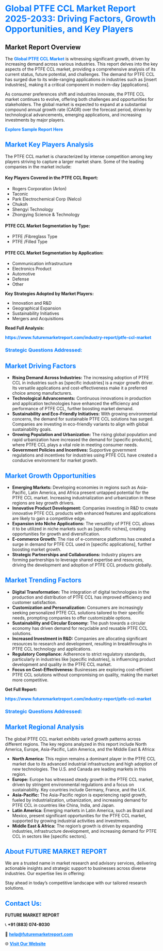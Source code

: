 <h1 style="color: #007BFF;">Global PTFE CCL Market Report 2025-2033: Driving Factors, Growth Opportunities, and Key Players</h1>

<section id="overview">
<h2>Market Report Overview</h2>
<p>The <a href="https://www.futuremarketreport.com/industry-report/ptfe-ccl-market" style="color: #007BFF; text-decoration: none;"><strong>Global PTFE CCL Market</strong></a> is witnessing significant growth, driven by increasing demand across various industries. This report delves into the key aspects of the PTFE CCL market, providing a comprehensive analysis of its current status, future potential, and challenges. The demand for PTFE CCL has surged due to its wide-ranging applications in industries such as [insert industries], making it a critical component in modern-day [applications].</p>
<p>As consumer preferences shift and industries innovate, the PTFE CCL market continues to evolve, offering both challenges and opportunities for stakeholders. The global market is expected to expand at a substantial compound annual growth rate (CAGR) over the forecast period, driven by technological advancements, emerging applications, and increasing investments by major players.</p>
</section>

<section id="overview">
<p><a href="https://www.futuremarketreport.com/request-sample/reportId=110143" style="color: #007BFF; text-decoration: none;"><strong>Explore Sample Report Here</strong></a></p>
</section>

<section id="key-players">
<h2 style="color: #007BFF;">Market Key Players Analysis</h2>
<p>The PTFE CCL market is characterized by intense competition among key players striving to capture a larger market share. Some of the leading companies in the market include:</p>
<h4>Key Players Covered in the PTFE CCL Report:</h4>
<ul><li>Rogers Corporation (Arlon)</li><li>Taconic</li><li>Park Electrochemical Corp (Nelco)</li><li>Chukoh</li><li>Shengyi Technology</li><li>Zhongying Science &amp; Technology</li></ul>
<h4>PTFE CCL Market Segmentation by Type:</h4>
<ul><li>PTFE /Fibreglass Type</li><li>PTFE /Filled Type</li></ul>

<h4>PTFE CCL Market Segmentation by Application:</h4>
<ul><li>Communication infrastructure</li><li>Electronics Product</li><li>Automotive</li><li>Defense</li><li>Other</li></ul>
<p><strong>Key Strategies Adopted by Market Players:</strong></p>
<ul>
<li>Innovation and R&D</li>
<li>Geographical Expansion</li>
<li>Sustainability Initiatives</li>
<li>Mergers and Acquisitions</li>
</ul>
</section>

<section>
<p><strong>Read Full Analysis: </strong></p><a href="https://www.futuremarketreport.com/industry-report/ptfe-ccl-market" style="color: #007BFF; text-decoration: none;"><strong>https://www.futuremarketreport.com/industry-report/ptfe-ccl-market</strong></a>
<h3 style="color: #007BFF;">Strategic Questions Addressed:</h3>
</section>

<section id="driving-factors">
<h2 style="color: #007BFF;">Market Driving Factors</h2>
<ul>
<li><strong>Rising Demand Across Industries:</strong> The increasing adoption of PTFE CCL in industries such as [specific industries] is a major growth driver. Its versatile applications and cost-effectiveness make it a preferred choice among manufacturers.</li>
<li><strong>Technological Advancements:</strong> Continuous innovations in production and application technologies have enhanced the efficiency and performance of PTFE CCL, further boosting market demand.</li>
<li><strong>Sustainability and Eco-Friendly Initiatives:</strong> With growing environmental concerns, the demand for sustainable PTFE CCL solutions has surged. Companies are investing in eco-friendly variants to align with global sustainability goals.</li>
<li><strong>Growing Population and Urbanization:</strong> The rising global population and rapid urbanization have increased the demand for [specific products], where PTFE CCL plays a vital role in meeting consumer needs.</li>
<li><strong>Government Policies and Incentives:</strong> Supportive government regulations and incentives for industries using PTFE CCL have created a conducive environment for market growth.</li>
</ul>
</section>

<section id="growth-opportunities">
<h2 style="color: #007BFF;">Market Growth Opportunities</h2>
<ul>
<li><strong>Emerging Markets:</strong> Developing economies in regions such as Asia-Pacific, Latin America, and Africa present untapped potential for the PTFE CCL market. Increasing industrialization and urbanization in these regions are key growth drivers.</li>
<li><strong>Innovative Product Development:</strong> Companies investing in R&D to create innovative PTFE CCL products with enhanced features and applications are likely to gain a competitive edge.</li>
<li><strong>Expansion into Niche Applications:</strong> The versatility of PTFE CCL allows it to be utilized in niche markets such as [specific niches], creating opportunities for growth and diversification.</li>
<li><strong>E-commerce Growth:</strong> The rise of e-commerce platforms has created a surge in demand for PTFE CCL used in [specific applications], further boosting market growth.</li>
<li><strong>Strategic Partnerships and Collaborations:</strong> Industry players are forming partnerships to leverage shared expertise and resources, driving the development and adoption of PTFE CCL products globally.</li>
</ul>
</section>

<section id="trending-factors">
<h2 style="color: #007BFF;">Market Trending Factors</h2>
<ul>
<li><strong>Digital Transformation:</strong> The integration of digital technologies in the production and distribution of PTFE CCL has improved efficiency and customer satisfaction.</li>
<li><strong>Customization and Personalization:</strong> Consumers are increasingly seeking personalized PTFE CCL solutions tailored to their specific needs, prompting companies to offer customizable options.</li>
<li><strong>Sustainability and Circular Economy:</strong> The push towards a circular economy has driven demand for recyclable and reusable PTFE CCL solutions.</li>
<li><strong>Increased Investment in R&D:</strong> Companies are allocating significant resources to research and development, resulting in breakthroughs in PTFE CCL technology and applications.</li>
<li><strong>Regulatory Compliance:</strong> Adherence to strict regulatory standards, particularly in industries like [specific industries], is influencing product development and quality in the PTFE CCL market.</li>
<li><strong>Focus on Cost-Effectiveness:</strong> Businesses are exploring cost-efficient PTFE CCL solutions without compromising on quality, making the market more competitive.</li>
</ul>
</section>

<section>
<p><strong>Get Full Report: </strong></p><a href="https://www.futuremarketreport.com/industry-report/ptfe-ccl-market" style="color: #007BFF; text-decoration: none;"><strong>https://www.futuremarketreport.com/industry-report/ptfe-ccl-market</strong></a>
<h3 style="color: #007BFF;">Strategic Questions Addressed:</h3>
</section>


<section id="regional-analysis">
<h2 style="color: #007BFF;">Market Regional Analysis</h2>
<p>The global PTFE CCL market exhibits varied growth patterns across different regions. The key regions analyzed in this report include North America, Europe, Asia-Pacific, Latin America, and the Middle East & Africa:</p>
<ul>
<li><strong>North America:</strong> This region remains a dominant player in the PTFE CCL market due to its advanced industrial infrastructure and high adoption of new technologies. The U.S. and Canada are leading markets in this region.</li>
<li><strong>Europe:</strong> Europe has witnessed steady growth in the PTFE CCL market, driven by stringent environmental regulations and a focus on sustainability. Key countries include Germany, France, and the U.K.</li>
<li><strong>Asia-Pacific:</strong> The Asia-Pacific region is experiencing rapid growth, fueled by industrialization, urbanization, and increasing demand for PTFE CCL in countries like China, India, and Japan.</li>
<li><strong>Latin America:</strong> Emerging markets in Latin America, such as Brazil and Mexico, present significant opportunities for the PTFE CCL market, supported by growing industrial activities and investments.</li>
<li><strong>Middle East & Africa:</strong> The region’s growth is driven by expanding industries, infrastructure development, and increasing demand for PTFE CCL in sectors like [specific sectors].</li>
</ul>
</section>

<footer>
<h2 style="color: #007BFF;">About FUTURE MARKET REPORT</h2>
<p>We are a trusted name in market research and advisory services, delivering actionable insights and strategic support to businesses across diverse industries. Our expertise lies in offering:</p>

<p>Stay ahead in today’s competitive landscape with our tailored research solutions.</p>

<h2 style="color: #007BFF;">Contact Us:</h2>
<p><strong>FUTURE MARKET REPORT</strong></p>
<p>📞 <strong>+91 (883) 074-8030</strong></p>
<p>📧 <strong><a href="mailto:help@futuremarketreport.com" style="color: #007BFF;">help@futuremarketreport.com</a></strong></p>
<p>🌐 <strong><a href="https://www.futuremarketreport.com/" style="color: #007BFF;">Visit Our Website</a></strong></p>
</footer>